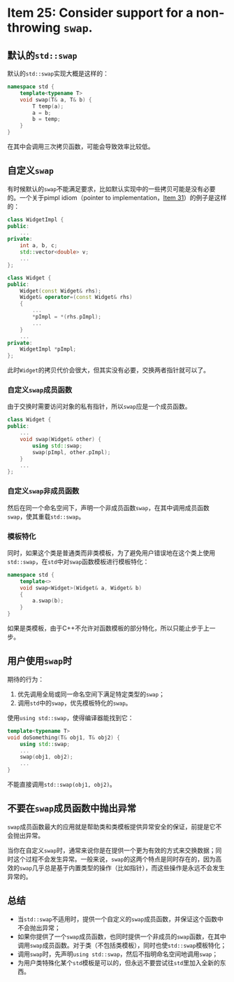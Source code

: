 # Item 25: Consider support for a non-throwing `swap`.

## 默认的`std::swap`

默认的`std::swap`实现大概是这样的：

```cpp
namespace std {
    template<typename T>
    void swap(T& a, T& b) {
        T temp(a);
        a = b;
        b = temp;
    }
}
```

在其中会调用三次拷贝函数，可能会导致效率比较低。

## 自定义`swap`

有时候默认的`swap`不能满足要求，比如默认实现中的一些拷贝可能是没有必要的。一个关于pimpl idiom（pointer to implementation，[Item 31](../Item%2031)）的例子是这样的：

```cpp
class WidgetImpl {
public: 
    ...
private:
    int a, b, c;
    std::vector<double> v;
    ...
};

class Widget {
public:
    Widget(const Widget& rhs);
    Widget& operator=(const Widget& rhs)
    {
        ...
        *pImpl = *(rhs.pImpl);
        ...
    }
    ...
private:
    WidgetImpl *pImpl;
};
```

此时`Widget`的拷贝代价会很大，但其实没有必要，交换两者指针就可以了。

### 自定义`swap`成员函数

由于交换时需要访问对象的私有指针，所以`swap`应是一个成员函数。

```cpp
class Widget {
public:
    ...
    void swap(Widget& other) {
        using std::swap;
        swap(pImpl, other.pImpl);
    }
    ...
};
```

### 自定义`swap`非成员函数

然后在同一个命名空间下，声明一个非成员函数`swap`，在其中调用成员函数`swap`，使其重载`std::swap`。

### 模板特化

同时，如果这个类是普通类而非类模板，为了避免用户错误地在这个类上使用`std::swap`，在`std`中对`swap`函数模板进行模板特化：

```cpp
namespace std {
    template<>
    void swap<Widget>(Widget& a, Widget& b)
    {
        a.swap(b);
    }
}
```

如果是类模板，由于C++不允许对函数模板的部分特化，所以只能止步于上一步。

## 用户使用`swap`时

期待的行为：

1. 优先调用全局或同一命名空间下满足特定类型的`swap`；
2. 调用`std`中的`swap`，优先模板特化的`swap`。

使用`using std::swap`，使得编译器能找到它：

```cpp
template<typename T>
void doSomething(T& obj1, T& obj2) {
    using std::swap;
    ...
    swap(obj1, obj2);
    ...
}
```

不能直接调用`std::swap(obj1, obj2)`。

## 不要在`swap`成员函数中抛出异常

`swap`成员函数最大的应用就是帮助类和类模板提供异常安全的保证，前提是它不会抛出异常。

当你在自定义`swap`时，通常来说你是在提供一个更为有效的方式来交换数据；同时这个过程不会发生异常。一般来说，`swap`的这两个特点是同时存在的，因为高效的`swap`几乎总是基于内置类型的操作（比如指针），而这些操作是永远不会发生异常的。

## 总结

- 当`std::swap`不适用时，提供一个自定义的`swap`成员函数，并保证这个函数中不会抛出异常；
- 如果你提供了一个`swap`成员函数，也同时提供一个非成员的`swap`函数，在其中调用`swap`成员函数。对于类（不包括类模板），同时也使`std::swap`模板特化；
- 调用`swap`时，先声明`using std::swap`，然后不指明命名空间地调用`swap`；
- 为用户类特殊化某个`std`模板是可以的，但永远不要尝试往`std`里加入全新的东西。
